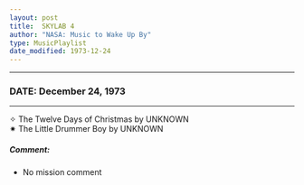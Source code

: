 ```yaml
---
layout: post
title:  SKYLAB 4
author: "NASA: Music to Wake Up By"
type: MusicPlaylist
date_modified: 1973-12-24
---
```


----
### DATE: December 24, 1973
----
✧ The Twelve Days of Christmas by UNKNOWN  &nbsp;<br />✷ The Little Drummer Boy by UNKNOWN

##### Comment:
* No mission comment
